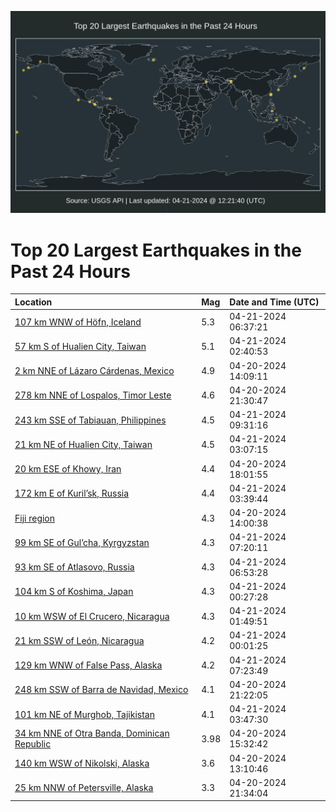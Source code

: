 ![Map](./map.png)

# Top 20 Largest Earthquakes in the Past 24 Hours

| Location | Mag | Date and Time (UTC) |
|:---|:---|:---|
| [107 km WNW of Höfn, Iceland](https://earthquake.usgs.gov/earthquakes/eventpage/us7000mdlk) | 5.3 | 04-21-2024 06:37:21 |
| [57 km S of Hualien City, Taiwan](https://earthquake.usgs.gov/earthquakes/eventpage/us7000mdkn) | 5.1 | 04-21-2024 02:40:53 |
| [2 km NNE of Lázaro Cárdenas, Mexico](https://earthquake.usgs.gov/earthquakes/eventpage/us7000mdh8) | 4.9 | 04-20-2024 14:09:11 |
| [278 km NNE of Lospalos, Timor Leste](https://earthquake.usgs.gov/earthquakes/eventpage/us7000mdj7) | 4.6 | 04-20-2024 21:30:47 |
| [243 km SSE of Tabiauan, Philippines](https://earthquake.usgs.gov/earthquakes/eventpage/us7000mdmg) | 4.5 | 04-21-2024 09:31:16 |
| [21 km NE of Hualien City, Taiwan](https://earthquake.usgs.gov/earthquakes/eventpage/us7000mdkq) | 4.5 | 04-21-2024 03:07:15 |
| [20 km ESE of Khowy, Iran](https://earthquake.usgs.gov/earthquakes/eventpage/us7000mdi6) | 4.4 | 04-20-2024 18:01:55 |
| [172 km E of Kuril’sk, Russia](https://earthquake.usgs.gov/earthquakes/eventpage/us7000mdkz) | 4.4 | 04-21-2024 03:39:44 |
| [Fiji region](https://earthquake.usgs.gov/earthquakes/eventpage/us7000mdh6) | 4.3 | 04-20-2024 14:00:38 |
| [99 km SE of Gul’cha, Kyrgyzstan](https://earthquake.usgs.gov/earthquakes/eventpage/us7000mdls) | 4.3 | 04-21-2024 07:20:11 |
| [93 km SE of Atlasovo, Russia](https://earthquake.usgs.gov/earthquakes/eventpage/us7000mdlq) | 4.3 | 04-21-2024 06:53:28 |
| [104 km S of Koshima, Japan](https://earthquake.usgs.gov/earthquakes/eventpage/us7000mdk5) | 4.3 | 04-21-2024 00:27:28 |
| [10 km WSW of El Crucero, Nicaragua](https://earthquake.usgs.gov/earthquakes/eventpage/us7000mdkh) | 4.3 | 04-21-2024 01:49:51 |
| [21 km SSW of León, Nicaragua](https://earthquake.usgs.gov/earthquakes/eventpage/us7000mdjz) | 4.2 | 04-21-2024 00:01:25 |
| [129 km WNW of False Pass, Alaska](https://earthquake.usgs.gov/earthquakes/eventpage/us7000mdlt) | 4.2 | 04-21-2024 07:23:49 |
| [248 km SSW of Barra de Navidad, Mexico](https://earthquake.usgs.gov/earthquakes/eventpage/us7000mdjb) | 4.1 | 04-20-2024 21:22:05 |
| [101 km NE of Murghob, Tajikistan](https://earthquake.usgs.gov/earthquakes/eventpage/us7000mdl0) | 4.1 | 04-21-2024 03:47:30 |
| [34 km NNE of Otra Banda, Dominican Republic](https://earthquake.usgs.gov/earthquakes/eventpage/pr2024111000) | 3.98 | 04-20-2024 15:32:42 |
| [140 km WSW of Nikolski, Alaska](https://earthquake.usgs.gov/earthquakes/eventpage/us7000mdhy) | 3.6 | 04-20-2024 13:10:46 |
| [25 km NNW of Petersville, Alaska](https://earthquake.usgs.gov/earthquakes/eventpage/ak02453xcx8i) | 3.3 | 04-20-2024 21:34:04 |

